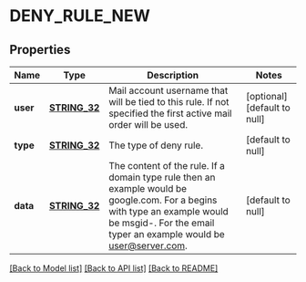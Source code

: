 # DENY_RULE_NEW

## Properties
Name | Type | Description | Notes
------------ | ------------- | ------------- | -------------
**user** | [**STRING_32**](STRING_32.md) | Mail account username that will be tied to this rule.  If not specified the first active mail order will be used. | [optional] [default to null]
**type** | [**STRING_32**](STRING_32.md) | The type of deny rule. | [default to null]
**data** | [**STRING_32**](STRING_32.md) | The content of the rule.  If a domain type rule then an example would be google.com. For a begins with type an example would be msgid-.  For the email typer an example would be user@server.com. | [default to null]

[[Back to Model list]](../README.md#documentation-for-models) [[Back to API list]](../README.md#documentation-for-api-endpoints) [[Back to README]](../README.md)


